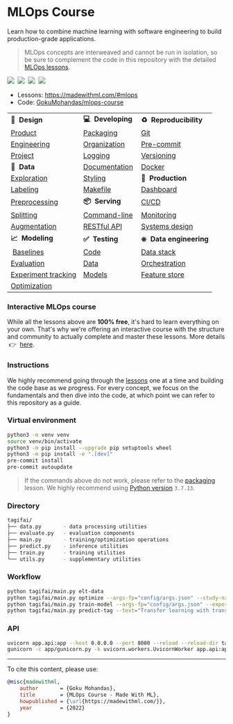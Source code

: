 # MLOps Course

Learn how to combine machine learning with software engineering to build production-grade applications.

> MLOps concepts are interweaved and cannot be run in isolation, so be sure to complement the code in this repository with the detailed [MLOps lessons](https://madewithml.com/#mlops).

<div align="left">
    <a target="_blank" href="https://madewithml.com/"><img src="https://img.shields.io/badge/Subscribe-40K-brightgreen"></a>&nbsp;
    <a target="_blank" href="https://github.com/GokuMohandas/Made-With-ML"><img src="https://img.shields.io/github/stars/GokuMohandas/Made-With-ML.svg?style=social&label=Star"></a>&nbsp;
    <a target="_blank" href="https://www.linkedin.com/in/goku"><img src="https://img.shields.io/badge/style--5eba00.svg?label=LinkedIn&logo=linkedin&style=social"></a>&nbsp;
    <a target="_blank" href="https://twitter.com/GokuMohandas"><img src="https://img.shields.io/twitter/follow/GokuMohandas.svg?label=Follow&style=social"></a>
    <br>
</div>

- Lessons: https://madewithml.com/#mlops
- Code: [GokuMohandas/mlops-course](https://github.com/GokuMohandas/mlops-course)

<table>
	<tbody>
		<tr>
			<td><strong>🎨&nbsp; Design</strong></td>
			<td><strong>💻&nbsp; Developing</strong>&nbsp;</td>
			<td><strong>♻️&nbsp; Reproducibility</strong></td>
		</tr>
		<tr>
			<td><a href="https://madewithml.com/courses/mlops/design/">Product</a></td>
			<td><a href="https://madewithml.com/courses/mlops/packaging/">Packaging</a></td>
			<td><a href="https://madewithml.com/courses/mlops/git/">Git</a></td>
		</tr>
		<tr>
			<td><a href="https://madewithml.com/courses/mlops/design/#engineering">Engineering</a></td>
			<td><a href="https://madewithml.com/courses/mlops/organization/">Organization</a></td>
			<td><a href="https://madewithml.com/courses/mlops/pre-commit/">Pre-commit</a></td>
		</tr>
		<tr>
			<td><a href="https://madewithml.com/courses/mlops/design/#project-management">Project</a></td>
			<td><a href="https://madewithml.com/courses/mlops/logging/">Logging</a></td>
			<td><a href="https://madewithml.com/courses/mlops/versioning/">Versioning</a></td>
		</tr>
		<tr>
			<td><strong>🔢&nbsp; Data</strong></td>
			<td><a href="https://madewithml.com/courses/mlops/documentation/">Documentation</a></td>
			<td><a href="https://madewithml.com/courses/mlops/docker/">Docker</a></td>
		</tr>
		<tr style="height: 23.5px;">
			<td style="height: 23.5px;"><a href="https://madewithml.com/courses/mlops/exploratory-data-analysis/">Exploration</a></td>
			<td style="height: 23.5px;"><a href="https://madewithml.com/courses/mlops/styling/">Styling</a></td>
			<td style="height: 23.5px;"><strong>🚀&nbsp; Production</strong></td>
		</tr>
		<tr>
			<td><a href="https://madewithml.com/courses/mlops/labeling/">Labeling</a></td>
			<td><a href="https://madewithml.com/courses/mlops/makefile/">Makefile</a></td>
			<td><a href="https://madewithml.com/courses/mlops/dashboard/">Dashboard</a></td>
		</tr>
		<tr>
			<td><a href="https://madewithml.com/courses/mlops/preprocessing/">Preprocessing</a></td>
			<td><strong>📦&nbsp; Serving</strong></td>
			<td><a href="https://madewithml.com/courses/mlops/cicd/">CI/CD</a></td>
		</tr>
		<tr>
			<td><a href="https://madewithml.com/courses/mlops/splitting/">Splitting</a></td>
			<td><a href="https://madewithml.com/courses/mlops/cli/">Command-line</a></td>
			<td><a href="https://madewithml.com/courses/mlops/monitoring/">Monitoring</a></td>
		</tr>
		<tr>
			<td><a href="https://madewithml.com/courses/mlops/augmentation/">Augmentation</a></td>
			<td><a href="https://madewithml.com/courses/mlops/api/">RESTful API</a></td>
            <td><a href="https://madewithml.com/courses/mlops/systems-design/">Systems design</a></td>
		</tr>
		<tr>
			<td><strong>📈&nbsp; Modeling</strong></td>
			<td><strong>✅&nbsp; Testing</strong></td>
            <td><strong>⎈&nbsp; Data engineering</strong></td>
		</tr>
		<tr>
			<td>&nbsp;<a href="https://madewithml.com/courses/mlops/baselines/">Baselines</a></td>
			<td><a href="https://madewithml.com/courses/mlops/testing/">Code</a></td>
			<td><a href="https://madewithml.com/courses/mlops/data-stack/">Data stack</a></td>
		</tr>
		<tr>
			<td><a href="https://madewithml.com/courses/mlops/evaluation/">Evaluation</a></td>
			<td><a href="https://madewithml.com/courses/mlops/testing/#data">Data</a></td>
            <td><a href="https://madewithml.com/courses/mlops/orchestration/">Orchestration</a></td>
		</tr>
		<tr>
			<td><a href="https://madewithml.com/courses/mlops/experiment-tracking/">Experiment tracking</a></td>
			<td><a href="https://madewithml.com/courses/mlops/testing/#models">Models</a></td>
			<td><a href="https://madewithml.com/courses/mlops/feature-store/">Feature store</a></td>
		</tr>
		<tr>
			<td><a href="https://madewithml.com/courses/mlops/optimization/">Optimization</a></td>
			<td>&nbsp;</td>
			<td>&nbsp;</td>
		</tr>
	</tbody>
</table>

### Interactive MLOps course
While all the lessons above are **100% free**, it's hard to learn everything on your own. That's why we're offering an interactive course with the structure and community to actually complete and master these lessons.  More details &nbsp;👉&nbsp; [here](https://madewithml.com/#interactive-course).

### Instructions

We highly recommend going through the [lessons](https://madewithml.com/#mlops) one at a time and building the code base as we progress. For every concept, we focus on the fundamentals and then dive into the code, at which point we can refer to this repository as a guide.

### Virtual environment
```bash
python3 -m venv venv
source venv/bin/activate
python3 -m pip install --upgrade pip setuptools wheel
python3 -m pip install -e ".[dev]"
pre-commit install
pre-commit autoupdate
```

> If the commands above do not work, please refer to the [packaging](https://madewithml.com/courses/mlops/packaging/) lesson. We highly recommend using [Python version](https://madewithml.com/courses/mlops/packaging/#python) `3.7.13`.

### Directory
```bash
tagifai/
├── data.py       - data processing utilities
├── evaluate.py   - evaluation components
├── main.py       - training/optimization operations
├── predict.py    - inference utilities
├── train.py      - training utilities
└── utils.py      - supplementary utilities
```

### Workflow
```bash
python tagifai/main.py elt-data
python tagifai/main.py optimize --args-fp="config/args.json" --study-name="optimization" --num-trials=10
python tagifai/main.py train-model --args-fp="config/args.json" --experiment-name="baselines" --run-name="sgd"
python tagifai/main.py predict-tag --text="Transfer learning with transformers for text classification."
```

### API
```bash
uvicorn app.api:app --host 0.0.0.0 --port 8000 --reload --reload-dir tagifai --reload-dir app  # dev
gunicorn -c app/gunicorn.py -k uvicorn.workers.UvicornWorker app.api:app  # prod
```

<hr>
<!-- Citation -->
To cite this content, please use:

```bibtex
@misc{madewithml,
    author       = {Goku Mohandas},
    title        = {MLOps Course - Made With ML},
    howpublished = {\url{https://madewithml.com/}},
    year         = {2022}
}
```
